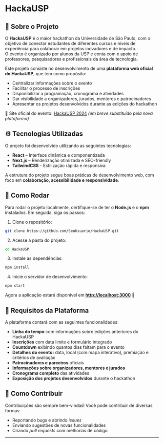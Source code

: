 <!-- Esse template de README.md é apenas uma sugestão. Lembrando que HTML funciona aqui! -->
<!-- Ao longo do documento, algumas partes estarão comentadas e podem ser utilizadas opcionalmente. -->

<!-- Se o projeto tiver uma logo, pode ser interessante colocá-la aqui. -->
# HackaUSP

<!-- Descreva brevemente o objetivo do projeto, será a primeira parte lida ao entrar no repositório. -->
<!-- Links essenciais (como onde o projeto está sendo hospedado se for web) podem ficar aqui também. -->
## 🧪 Sobre o Projeto
O **HackaUSP** é o maior hackathon da Universidade de São Paulo, com o objetivo de conectar estudantes de diferentes cursos e níveis de experiência para colaborar em projetos inovadores e de impacto.  
O evento é organizado por alunos da USP e conta com o apoio de professores, pesquisadores e profissionais da área de tecnologia.  

Este projeto consiste no desenvolvimento de uma **plataforma web oficial do HackaUSP**, que tem como propósito:
- Centralizar informações sobre o evento  
- Facilitar o processo de inscrições  
- Disponibilizar a programação, cronograma e atividades  
- Dar visibilidade a organizadores, jurados, mentores e patrocinadores  
- Apresentar os projetos desenvolvidos durante as edições do hackathon  

🔗 Site oficial do evento: [HackaUSP 2024](https://www.uspempreende.org/hackathonusp2024) *(em breve substituído pela nova plataforma)*


<!-- Essa seção pode ser usada para detalhar de forma mais técnica os processos empregados no projeto. -->
## ⚙️ Tecnologias Utilizadas
O projeto foi desenvolvido utilizando as seguintes tecnologias:

- **React** – Interface dinâmica e componentizada  
- **Next.js** – Renderização otimizada e SEO-friendly  
- **TailwindCSS** – Estilização rápida e responsiva  

A estrutura do projeto segue boas práticas de desenvolvimento web, com foco em **colaboração, acessibilidade e responsividade**.


<!-- Descreva em detalhes como fazer o projeto rodar localmente, incluindo as depedências que devem ser instaladas. -->
<!-- É interessante utilizar blocos de código nessa seção para mostrar os comandos que devem ser executados. -->
## 📝 Como Rodar
Para rodar o projeto localmente, certifique-se de ter o **Node.js** e o **npm** instalados. Em seguida, siga os passos:

1. Clone o repositório:
```bash
git clone https://github.com/SeuUsuario/HackaUSP.git
````

2. Acesse a pasta do projeto:

```bash
cd HackaUSP
```

3. Instale as dependências:

```bash
npm install
```

4. Inicie o servidor de desenvolvimento:

```bash
npm start
```

Agora a aplicação estará disponível em **[http://localhost:3000](http://localhost:3000)** 🎉


<!-- Seção adicional com os requisitos principais do projeto -->

## 📌 Requisitos da Plataforma

A plataforma contará com as seguintes funcionalidades:

* **Linha do tempo** com informações sobre edições anteriores do HackaUSP
* **Inscrições** com data limite e formulário integrado
* **Countdown** exibindo quantos dias faltam para o evento
* **Detalhes do evento:** data, local (com mapa interativo), premiação e critérios de avaliação
* **Patrocinadores e parceiros** oficiais
* **Informações sobre organizadores, mentores e jurados**
* **Cronograma completo** das atividades
* **Exposição dos projetos desenvolvidos** durante o hackathon


<!-- Descreva o processo de contribuir para o projeto: issues, pull requests, etc... -->

<!-- Para projetos maiores, é interessante ter linkado aqui um documento de contribuição com ainda mais detalhes. -->

## 🤝 Como Contribuir

Contribuições são sempre bem-vindas!
Você pode contribuir de diversas formas:

* Reportando bugs e abrindo *issues*
* Enviando sugestões de novas funcionalidades
* Criando *pull requests* com melhorias de código

---

<!-- Imagens do projeto rodando ou de gráficos que expliquem seu funcionamento podem ser anexados aqui. -->

<!-- As imagens podem estar hospedadas no próprio projeto. -->

<!--
## 📷 Screenshots
<img src="https://github.com/USPCodeLabSanca/Site-USPCodeLab/blob/938f77ae42d295c8856ea90fb1ed78616badd1d8/frontend/src/assets/logos/logo.png" alt="Imagem de Exemplo" width="738">
-->

<!-- Em alguns casos, é interessante ter um email ou telegram de contato para o projeto. Geralmente do líder do projeto. -->

<!--
## ☎️ Contato
**Email:** contato@hackausp.com.br  
**Telegram:** @hackausp
-->